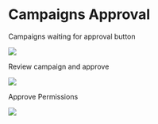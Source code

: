 # Campaigns Approval

Campaigns waiting for approval button

![](images/campaigns_approval_1.png)

Review campaign and approve

![](images/approval_review.png)

Approve Permissions

![](images/approve_permissions.png)